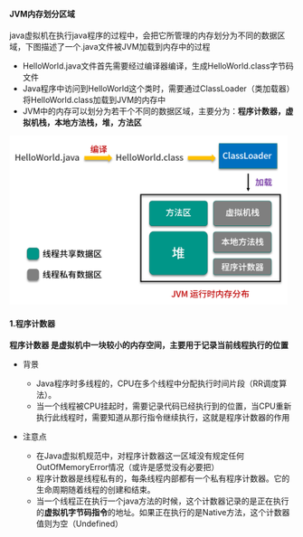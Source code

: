 #### JVM内存划分区域

java虚拟机在执行java程序的过程中，会把它所管理的内存划分为不同的数据区域，下图描述了一个.java文件被JVM加载到内存中的过程

- HelloWorld.java文件首先需要经过编译器编译，生成HelloWorld.class字节码文件
- Java程序中访问到HelloWorld这个类时，需要通过ClassLoader（类加载器）将HelloWorld.class加载到JVM的内存中
- JVM中的内存可以划分为若干个不同的数据区域，主要分为：**程序计数器，虚拟机栈，本地方法栈，堆，方法区**

<img src=".\res\java文件加载运行过程.png" alt="java文件加载运行过程" style="zoom:48%;" />

#### 1.程序计数器

**程序计数器 是虚拟机中一块较小的内存空间，主要用于记录当前线程执行的位置**

- 背景
  - Java程序时多线程的，CPU在多个线程中分配执行时间片段（RR调度算法）。
  - 当一个线程被CPU挂起时，需要记录代码已经执行到的位置，当CPU重新执行此线程时，需要知道从那行指令继续执行，这就是程序计数器的作用

- 注意点
  - 在Java虚拟机规范中，对程序计数器这一区域没有规定任何OutOfMemoryError情况（或许是感觉没有必要把）
  - 程序计数器是线程私有的，每条线程内部都有一个私有程序计数器。它的生命周期随着线程的创建和结束。
  - 当一个线程正在执行一个java方法的时候，这个计数器记录的是正在执行的**虚拟机字节码指令**的地址。如果正在执行的是Native方法，这个计数器值则为空（Undefined）























